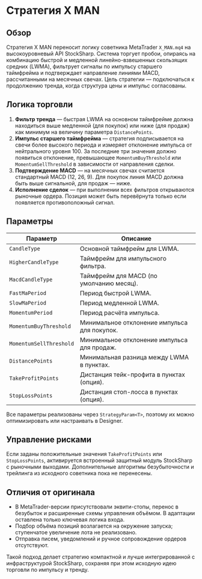 # Стратегия X MAN

## Обзор

Стратегия X MAN переносит логику советника MetaTrader `X_MAN.mq4` на высокоуровневый API StockSharp. Система торгует пробои, опираясь на комбинацию быстрой и медленной линейно-взвешенных скользящих средних (LWMA), фильтрует сигналы по импульсу старшего таймфрейма и подтверждает направление линиями MACD, рассчитанными на месячных свечах. Цель стратегии — подключаться к продолжению тренда, когда структура цены и импульс согласованы.

## Логика торговли

1. **Фильтр тренда** — быстрая LWMA на основном таймфрейме должна находиться выше медленной (для покупок) или ниже (для продаж) как минимум на величину параметра `DistancePoints`.
2. **Импульс старшего таймфрейма** — стратегия подписывается на свечи более высокого периода и измеряет отклонение импульса от нейтрального уровня 100. За последние три значения должно появиться отклонение, превышающее `MomentumBuyThreshold` или `MomentumSellThreshold` в зависимости от направления сделки.
3. **Подтверждение MACD** — на месячных свечах считается стандартный MACD (12, 26, 9). Для покупок линия MACD должна быть выше сигнальной, для продаж — ниже.
4. **Исполнение сделок** — при выполнении всех фильтров открываются рыночные ордера. Позиция может быть перевёрнута только если появляется противоположный сигнал.

## Параметры

| Параметр | Описание |
|----------|----------|
| `CandleType` | Основной таймфрейм для LWMA. |
| `HigherCandleType` | Таймфрейм для импульсного фильтра. |
| `MacdCandleType` | Таймфрейм для MACD (по умолчанию месяц). |
| `FastMaPeriod` | Период быстрой LWMA. |
| `SlowMaPeriod` | Период медленной LWMA. |
| `MomentumPeriod` | Период расчёта импульса. |
| `MomentumBuyThreshold` | Минимальное отклонение импульса для покупок. |
| `MomentumSellThreshold` | Минимальное отклонение импульса для продаж. |
| `DistancePoints` | Минимальная разница между LWMA в пунктах. |
| `TakeProfitPoints` | Дистанция тейк-профита в пунктах (опция). |
| `StopLossPoints` | Дистанция стоп-лосса в пунктах (опция). |

Все параметры реализованы через `StrategyParam<T>`, поэтому их можно оптимизировать или настраивать в Designer.

## Управление рисками

Если заданы положительные значения `TakeProfitPoints` или `StopLossPoints`, активируется встроенный защитный модуль StockSharp с рыночными выходами. Дополнительные алгоритмы безубыточности и трейлинга из исходного советника пока не перенесены.

## Отличия от оригинала

- В MetaTrader-версии присутствовали эквити-стопы, перенос в безубыток и расширенные схемы управления объёмом. В адаптации оставлена только ключевая логика входа.
- Подбор объёма позиций возлагается на окружение запуска; ступенчатое увеличение лота не реализовано.
- Отправка писем, уведомлений и ручное сопровождение ордеров отсутствуют.

Такой подход делает стратегию компактной и лучше интегрированной с инфраструктурой StockSharp, сохраняя при этом исходную идею торговли по импульсу и тренду.
